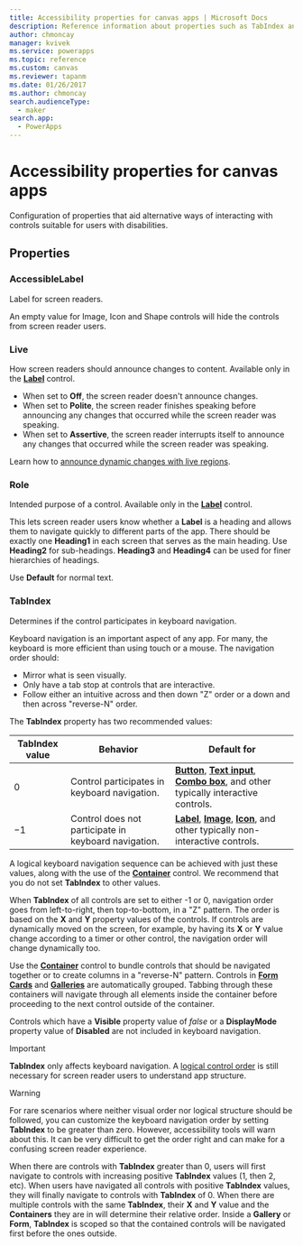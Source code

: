 ```yaml
---
title: Accessibility properties for canvas apps | Microsoft Docs
description: Reference information about properties such as TabIndex and Tooltip
author: chmoncay
manager: kvivek
ms.service: powerapps
ms.topic: reference
ms.custom: canvas
ms.reviewer: tapanm
ms.date: 01/26/2017
ms.author: chmoncay
search.audienceType: 
  - maker
search.app: 
  - PowerApps
---
```

# Accessibility properties for canvas apps

Configuration of properties that aid alternative ways of interacting with controls suitable for users with disabilities.

## Properties

### AccessibleLabel
Label for screen readers.

An empty value for Image, Icon and Shape controls will hide the controls from screen reader users.

### Live
How screen readers should announce changes to content. Available only in the **[Label](control-text-box.md)** control.

* When set to **Off**, the screen reader doesn't announce changes.
* When set to **Polite**, the screen reader finishes speaking before announcing any changes that occurred while the screen reader was speaking.
* When set to **Assertive**, the screen reader interrupts itself to announce any changes that occurred while the screen reader was speaking.

Learn how to [announce dynamic changes with live regions](../accessible-apps-live-regions.md).

### Role
Intended purpose of a control. Available only in the **[Label](control-text-box.md)** control.

This lets screen reader users know whether a **Label** is a heading and allows them to navigate quickly to different parts of the app. There should be exactly one **Heading1** in each screen that serves as the main heading. Use **Heading2** for sub-headings. **Heading3** and **Heading4** can be used for finer hierarchies of headings.

Use **Default** for normal text.

### TabIndex
Determines if the control participates in keyboard navigation.

Keyboard navigation is an important aspect of any app. For many, the keyboard is more efficient than using touch or a mouse. The navigation order should:
- Mirror what is seen visually.
- Only have a tab stop at controls that are interactive.
- Follow either an intuitive across and then down "Z" order or a down and then across "reverse-N" order.

The **TabIndex** property has two recommended values:

| TabIndex value | Behavior | Default for |
|----------------|----------|-------------|
| 0 | Control participates in keyboard navigation. | [**Button**](control-button.md), [**Text input**](control-text-input.md), [**Combo box**](control-combo-box.md), and other typically interactive controls. |
| &minus;1 | Control does not participate in keyboard navigation. | [**Label**](control-text-box.md), [**Image**](control-image.md), [**Icon**](control-shapes-icons.md), and other typically non-interactive controls. |

A logical keyboard navigation sequence can be achieved with just these values, along with the use of the [**Container**](control-container) control. We recommend that you do not set **TabIndex** to other values.

When **TabIndex** of all controls are set to either -1 or 0, navigation order goes from left-to-right, then top-to-bottom, in a "Z" pattern. The order is based on the **X** and **Y** property values of the controls. If controls are dynamically moved on the screen, for example, by having its **X** or **Y** value change according to a timer or other control, the navigation order will change dynamically too.

Use the [**Container**](control-container) control to bundle controls that should be navigated together or to create columns in a "reverse-N" pattern. Controls in **[Form Cards](control-card.md)** and [**Galleries**](control-gallery.md) are automatically grouped. Tabbing through these containers will navigate through all elements inside the container before proceeding to the next control outside of the container.  

Controls which have a **Visible** property value of *false* or a **DisplayMode** property value of **Disabled** are not included in keyboard navigation.

> [!IMPORTANT]
> **TabIndex** only affects keyboard navigation. A [logical control order](../accessible-apps-structure.md) is still necessary for screen reader users to understand app structure.

> [!WARNING]
> For rare scenarios where neither visual order nor logical structure should be followed, you can customize the keyboard navigation order by setting **TabIndex** to be greater than zero. However, accessibility tools will warn about this. It can be very difficult to get the order right and can make for a confusing screen reader experience.
> 
> When there are controls with **TabIndex** greater than 0, users will first navigate to controls with increasing positive **TabIndex** values (1, then 2, etc). When users have navigated all controls with positive **TabIndex** values, they will finally navigate to controls with **TabIndex** of 0. When there are multiple controls with the same **TabIndex**, their **X** and **Y** value and the **Containers** they are in will determine their relative order. Inside a **Gallery** or **Form**, **TabIndex** is scoped so that the contained controls will be navigated first before the ones outside.



